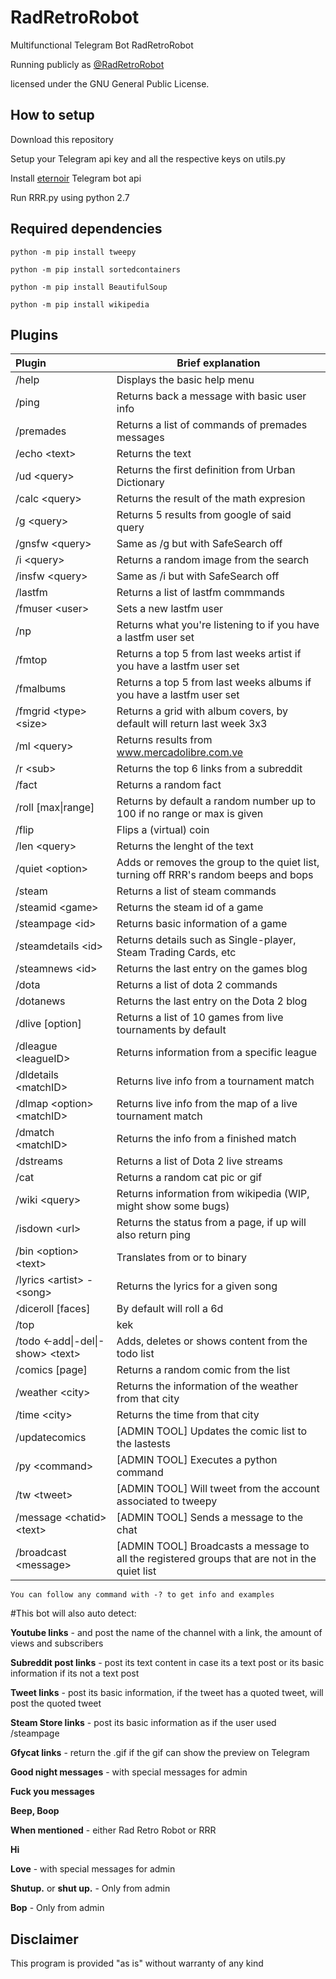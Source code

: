 # RadRetroRobot

Multifunctional Telegram Bot RadRetroRobot

Running publicly as [@RadRetroRobot](http://telegram.me/radretrorobot)

licensed under the GNU General Public License. 
 
## How to setup
Download this repository

Setup your Telegram api key and all the respective keys on utils.py

Install [eternoir](https://github.com/eternnoir/pyTelegramBotAPI/) Telegram bot api

Run RRR.py using python 2.7

## Required dependencies

`python -m pip install tweepy`

`python -m pip install sortedcontainers`

`python -m pip install BeautifulSoup`

`python -m pip install wikipedia`

## Plugins

|Plugin | Brief explanation|
:----------------| -------------
|/help|Displays the basic help menu|
|/ping|Returns back a message with basic user info|
|/premades|Returns a list of commands of premades messages|
|/echo \<text\>|Returns the text|
|/ud \<query\>|Returns the first definition from Urban Dictionary|
|/calc \<query\>|Returns the result of the math expresion|
|/g \<query\>|Returns 5 results from google of said query|
|/gnsfw \<query\>|Same as /g but with SafeSearch off|
|/i \<query\>|Returns a random image from the search|
|/insfw \<query\>|Same as /i but with SafeSearch off|
|/lastfm|Returns a list of lastfm commmands|
|/fmuser \<user\>|Sets a new lastfm user|
|/np|Returns what you're listening to if you have a lastfm user set|
|/fmtop|Returns a top 5 from last weeks artist if you have a lastfm user set|
|/fmalbums|Returns a top 5 from last weeks albums if you have a lastfm user set|
|/fmgrid \<type\> \<size\>|Returns a grid with album covers, by default will return last week 3x3|
|/ml \<query\>|Returns results from www.mercadolibre.com.ve|
|/r \<sub\>|Returns the top 6 links from a subreddit|
|/fact|Returns a random fact|
|/roll [max\|range]|Returns by default a random number up to 100 if no range or max is given|
|/flip|Flips a (virtual) coin|
|/len \<query\>|Returns the lenght of the text|
|/quiet \<option\>|Adds or removes the group to the quiet list, turning off RRR's random beeps and bops|
|/steam|Returns a list of steam commands|
|/steamid \<game\>|Returns the steam id of a game|
|/steampage \<id\>|Returns basic information of a game|
|/steamdetails \<id\>|Returns details such as Single-player, Steam Trading Cards, etc|
|/steamnews \<id\>|Returns the last entry on the games blog|
|/dota|Returns a list of dota 2 commands|
|/dotanews|Returns the last entry on the Dota 2 blog|
|/dlive [option]|Returns a list of 10 games from live tournaments by default|
|/dleague \<leagueID\>|Returns information from a specific league|
|/dldetails \<matchID\>|Returns live info from a tournament match|
|/dlmap \<option\> \<matchID\>|Returns live info from the map of a live tournament match|
|/dmatch \<matchID\>|Returns the info from a finished match|
|/dstreams|Returns a list of Dota 2 live streams|
|/cat|Returns a random cat pic or gif|
|/wiki \<query\>|Returns information from wikipedia (WIP, might show some bugs)|
|/isdown \<url\>|Returns the status from a page, if up will also return ping|
|/bin \<option\> \<text\>|Translates from or to binary|
|/lyrics \<artist\> - \<song\>|Returns the lyrics for a given song|
|/diceroll [faces]|By default will roll a 6d|
|/top|kek|
|/todo \<-add\|-del\|-show\> \<text\>|Adds, deletes or shows content from the todo list|
|/comics [page]|Returns a random comic from the list|
|/weather \<city\>|Returns the information of the weather from that city|
|/time \<city\>|Returns the time from that city|
|/updatecomics|[ADMIN TOOL] Updates the comic list to the lastests|
|/py \<command\>|[ADMIN TOOL] Executes a python command
|/tw \<tweet\>|[ADMIN TOOL] Will tweet from the account associated to tweepy|
|/message \<chatid\> \<text\>|[ADMIN TOOL] Sends a message to the chat|
|/broadcast \<message\>|[ADMIN TOOL] Broadcasts a message to all the registered groups that are not in the quiet list|

    You can follow any command with -? to get info and examples

#This bot will also auto detect:

 **Youtube links** - and post the name of the channel with a link, the amount of views and subscribers

 **Subreddit post links** - post its text content in case its a text post or its basic information if its not a text post
 
 **Tweet links** - post its basic information, if the tweet has a quoted tweet, will post the quoted tweet
 
 **Steam Store links** - post its basic information as if the user used /steampage
 
 **Gfycat links** - return the .gif if the gif can show the preview on Telegram
 
 **Good night messages** - with special messages for admin
 
 **Fuck you messages**
 
 **Beep, Boop**
 
 **When mentioned** - either Rad Retro Robot or RRR
 
 **Hi**
 
 **Love** - with special messages for admin
 
 **Shutup.** or **shut up.** - Only from admin
 
 **Bop** - Only from admin
 

## Disclaimer

This program is provided "as is" without warranty of any kind


